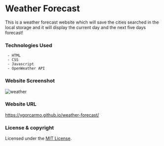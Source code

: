 # Weather Forecast

This is a weather forecast website which will save the cities searched in the local storage and it will display the current day and the next five days forecast!

### Technologies Used
     - HTML
     - CSS
     - Javascript
     - OpenWeather API

### Website Screenshot

![weather](https://user-images.githubusercontent.com/85853539/135396521-7b26090f-0c2e-4af4-84f2-ada20427fe29.png)

### Website URL
https://ygorcarmo.github.io/weather-forecast/

### License & copyright
Licensed under the [MIT License](LICENSE).
